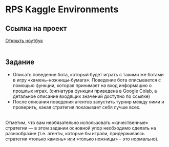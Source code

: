 # RPS Kaggle Еnvironments
## Ссылка на проект
[Открыть ноутбук](https://github.com/Vendor62/MIPT_practice/blob/main/homework/py_hw_2/hw2.ipynb)<br><br>
## Задание
- Описать поведение бота, который будет играть с такими же ботами в игру «камень-ножницы-бумага». Поведение бота описывается с помощью функции, которая принимает на вход информацию о прошлых играх. (сигнатура функции приведена в Google Colab, а детальное описание входящих значений доступно по ссылке)
- После описания поведения агентов запустить турнир между ними и проверить, какая стратегия показывает себя лучше всех.<br><br>

Отметим, что вам необязательно использовать «качественные» стратегии — в этом задании основной упор необходимо сделать на разнообразие (т.е. агенты, которые бы играли, придерживаясь стратегии «только камень» или »только ножницы» – это нормально).
